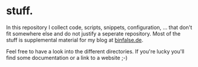 # stuff.

In this repository I collect code, scripts, snippets, configuration, ... that don't fit somewhere else and do not justify a seperate repository. Most of the stuff is supplemental material for my blog at [binfalse.de](http://binfalse.de).

Feel free to have a look into the different directories. If you're lucky you'll find some documentation or a link to a website ;-)
